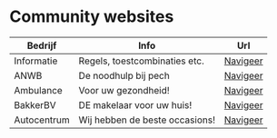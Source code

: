 # Community websites 

| Bedrijf | Info | Url |
|---|---|:---:|
| Informatie | Regels, toestcombinaties etc. | [Navigeer](https://info.meetix.nl/) |
| ANWB | De noodhulp bij pech | [Navigeer](https://anwb-meetix.nl/) |
| Ambulance | Voor uw gezondheid! | [Navigeer]() |
| BakkerBV | DE makelaar voor uw huis! | [Navigeer]() |
| Autocentrum | Wij hebben de beste occasions! | [Navigeer]() |
